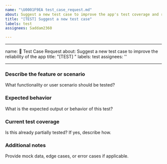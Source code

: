 ```yaml
---
name: "\U0001F9EA test_case_request.md"
about: Suggest a new test case to improve the app's test coverage and reliability
title: "[TEST] Suggest a new test case"
labels: test
assignees: Saddam2360

---
```


---
name: 🧪 Test Case Request
about: Suggest a new test case to improve the reliability of the app
title: "[TEST] "
labels: test
assignees: ''

---

### Describe the feature or scenario
What functionality or user scenario should be tested?

### Expected behavior
What is the expected output or behavior of this test?

### Current test coverage
Is this already partially tested? If yes, describe how.

### Additional notes
Provide mock data, edge cases, or error cases if applicable.
